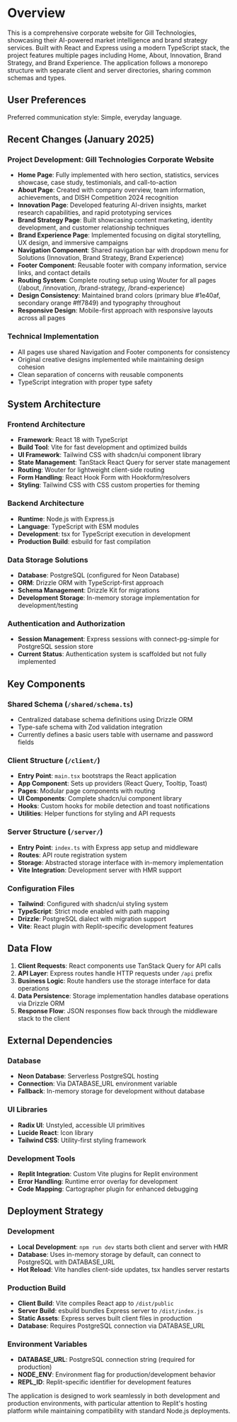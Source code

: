 # Overview

This is a comprehensive corporate website for Gill Technologies, showcasing their AI-powered market intelligence and brand strategy services. Built with React and Express using a modern TypeScript stack, the project features multiple pages including Home, About, Innovation, Brand Strategy, and Brand Experience. The application follows a monorepo structure with separate client and server directories, sharing common schemas and types.

## User Preferences

Preferred communication style: Simple, everyday language.

## Recent Changes (January 2025)

### Project Development: Gill Technologies Corporate Website
- **Home Page**: Fully implemented with hero section, statistics, services showcase, case study, testimonials, and call-to-action
- **About Page**: Created with company overview, team information, achievements, and DISH Competition 2024 recognition  
- **Innovation Page**: Developed featuring AI-driven insights, market research capabilities, and rapid prototyping services
- **Brand Strategy Page**: Built showcasing content marketing, identity development, and customer relationship techniques
- **Brand Experience Page**: Implemented focusing on digital storytelling, UX design, and immersive campaigns
- **Navigation Component**: Shared navigation bar with dropdown menu for Solutions (Innovation, Brand Strategy, Brand Experience)
- **Footer Component**: Reusable footer with company information, service links, and contact details
- **Routing System**: Complete routing setup using Wouter for all pages (/about, /innovation, /brand-strategy, /brand-experience)
- **Design Consistency**: Maintained brand colors (primary blue #1e40af, secondary orange #ff7849) and typography throughout
- **Responsive Design**: Mobile-first approach with responsive layouts across all pages

### Technical Implementation
- All pages use shared Navigation and Footer components for consistency
- Original creative designs implemented while maintaining design cohesion
- Clean separation of concerns with reusable components
- TypeScript integration with proper type safety

## System Architecture

### Frontend Architecture
- **Framework**: React 18 with TypeScript
- **Build Tool**: Vite for fast development and optimized builds
- **UI Framework**: Tailwind CSS with shadcn/ui component library
- **State Management**: TanStack React Query for server state management
- **Routing**: Wouter for lightweight client-side routing
- **Form Handling**: React Hook Form with Hookform/resolvers
- **Styling**: Tailwind CSS with CSS custom properties for theming

### Backend Architecture
- **Runtime**: Node.js with Express.js
- **Language**: TypeScript with ESM modules
- **Development**: tsx for TypeScript execution in development
- **Production Build**: esbuild for fast compilation

### Data Storage Solutions
- **Database**: PostgreSQL (configured for Neon Database)
- **ORM**: Drizzle ORM with TypeScript-first approach
- **Schema Management**: Drizzle Kit for migrations
- **Development Storage**: In-memory storage implementation for development/testing

### Authentication and Authorization
- **Session Management**: Express sessions with connect-pg-simple for PostgreSQL session store
- **Current Status**: Authentication system is scaffolded but not fully implemented

## Key Components

### Shared Schema (`/shared/schema.ts`)
- Centralized database schema definitions using Drizzle ORM
- Type-safe schema with Zod validation integration
- Currently defines a basic users table with username and password fields

### Client Structure (`/client/`)
- **Entry Point**: `main.tsx` bootstraps the React application
- **App Component**: Sets up providers (React Query, Tooltip, Toast)
- **Pages**: Modular page components with routing
- **UI Components**: Complete shadcn/ui component library
- **Hooks**: Custom hooks for mobile detection and toast notifications
- **Utilities**: Helper functions for styling and API requests

### Server Structure (`/server/`)
- **Entry Point**: `index.ts` with Express app setup and middleware
- **Routes**: API route registration system
- **Storage**: Abstracted storage interface with in-memory implementation
- **Vite Integration**: Development server with HMR support

### Configuration Files
- **Tailwind**: Configured with shadcn/ui styling system
- **TypeScript**: Strict mode enabled with path mapping
- **Drizzle**: PostgreSQL dialect with migration support
- **Vite**: React plugin with Replit-specific development features

## Data Flow

1. **Client Requests**: React components use TanStack Query for API calls
2. **API Layer**: Express routes handle HTTP requests under `/api` prefix  
3. **Business Logic**: Route handlers use the storage interface for data operations
4. **Data Persistence**: Storage implementation handles database operations via Drizzle ORM
5. **Response Flow**: JSON responses flow back through the middleware stack to the client

## External Dependencies

### Database
- **Neon Database**: Serverless PostgreSQL hosting
- **Connection**: Via DATABASE_URL environment variable
- **Fallback**: In-memory storage for development without database

### UI Libraries
- **Radix UI**: Unstyled, accessible UI primitives
- **Lucide React**: Icon library
- **Tailwind CSS**: Utility-first styling framework

### Development Tools
- **Replit Integration**: Custom Vite plugins for Replit environment
- **Error Handling**: Runtime error overlay for development
- **Code Mapping**: Cartographer plugin for enhanced debugging

## Deployment Strategy

### Development
- **Local Development**: `npm run dev` starts both client and server with HMR
- **Database**: Uses in-memory storage by default, can connect to PostgreSQL with DATABASE_URL
- **Hot Reload**: Vite handles client-side updates, tsx handles server restarts

### Production Build
- **Client Build**: Vite compiles React app to `/dist/public`
- **Server Build**: esbuild bundles Express server to `/dist/index.js`
- **Static Assets**: Express serves built client files in production
- **Database**: Requires PostgreSQL connection via DATABASE_URL

### Environment Variables
- **DATABASE_URL**: PostgreSQL connection string (required for production)
- **NODE_ENV**: Environment flag for production/development behavior
- **REPL_ID**: Replit-specific identifier for development features

The application is designed to work seamlessly in both development and production environments, with particular attention to Replit's hosting platform while maintaining compatibility with standard Node.js deployments.